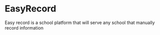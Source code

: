 # EasyRecord
Easy record is a school platform that will serve any school that manually record information
